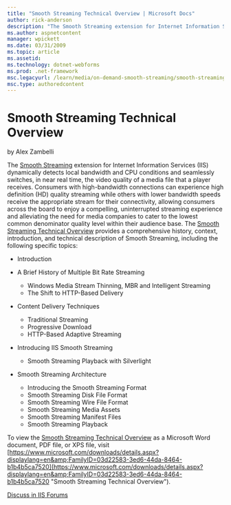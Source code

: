 ```yaml
---
title: "Smooth Streaming Technical Overview | Microsoft Docs"
author: rick-anderson
description: "The Smooth Streaming extension for Internet Information Services (IIS) dynamically detects local bandwidth and CPU conditions and seamlessly switches, in nea..."
ms.author: aspnetcontent
manager: wpickett
ms.date: 03/31/2009
ms.topic: article
ms.assetid: 
ms.technology: dotnet-webforms
ms.prod: .net-framework
msc.legacyurl: /learn/media/on-demand-smooth-streaming/smooth-streaming-technical-overview
msc.type: authoredcontent
---
```

Smooth Streaming Technical Overview
====================
by Alex Zambelli

The [Smooth Streaming](https://www.iis.net/downloads/microsoft/smooth-streaming "IIS Smooth Streaming") extension for Internet Information Services (IIS) dynamically detects local bandwidth and CPU conditions and seamlessly switches, in near real time, the video quality of a media file that a player receives. Consumers with high-bandwidth connections can experience high definition (HD) quality streaming while others with lower bandwidth speeds receive the appropriate stream for their connectivity, allowing consumers across the board to enjoy a compelling, uninterrupted streaming experience and alleviating the need for media companies to cater to the lowest common denominator quality level within their audience base. The [Smooth Streaming Technical Overview](https://www.microsoft.com/downloads/details.aspx?displaylang=en&amp;FamilyID=03d22583-3ed6-44da-8464-b1b4b5ca7520 "Smooth Streaming Technical Overview") provides a comprehensive history, context, introduction, and technical description of Smooth Streaming, including the following specific topics:

- Introduction
- A Brief History of Multiple Bit Rate Streaming

    - Windows Media Stream Thinning, MBR and Intelligent Streaming
    - The Shift to HTTP-Based Delivery
- Content Delivery Techniques

    - Traditional Streaming
    - Progressive Download
    - HTTP-Based Adaptive Streaming
- Introducing IIS Smooth Streaming

    - Smooth Streaming Playback with Silverlight
- Smooth Streaming Architecture

    - Introducing the Smooth Streaming Format
    - Smooth Streaming Disk File Format
    - Smooth Streaming Wire File Format
    - Smooth Streaming Media Assets
    - Smooth Streaming Manifest Files
    - Smooth Streaming Playback

To view the [Smooth Streaming Technical Overview](https://www.microsoft.com/downloads/details.aspx?displaylang=en&amp;FamilyID=03d22583-3ed6-44da-8464-b1b4b5ca7520 "Smooth Streaming Technical Overview") as a Microsoft Word document, PDF file, or XPS file, visit [https://www.microsoft.com/downloads/details.aspx?displaylang=en&amp;FamilyID=03d22583-3ed6-44da-8464-b1b4b5ca7520](https://www.microsoft.com/downloads/details.aspx?displaylang=en&amp;FamilyID=03d22583-3ed6-44da-8464-b1b4b5ca7520 "Smooth Streaming Technical Overview").  
  
[Discuss in IIS Forums](https://forums.iis.net/1145.aspx)